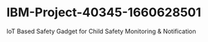 # IBM-Project-40345-1660628501
IoT Based Safety Gadget for Child Safety Monitoring &amp; Notification
